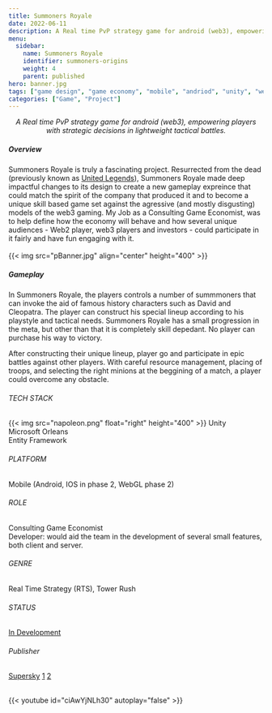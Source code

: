 ```yaml
---
title: Summoners Royale
date: 2022-06-11
description: A Real time PvP strategy game for android (web3), empowering players with strategic decisions in intense tactical battles.
menu:
  sidebar:
    name: Summoners Royale
    identifier: summoners-origins
    weight: 4
    parent: published
hero: banner.jpg
tags: ["game design", "game economy", "mobile", "andriod", "unity", "web3", "RTS"]
categories: ["Game", "Project"]
---
```


<center> <i> A Real time PvP strategy game for android (web3), empowering players with strategic decisions in lightweight tactical battles. </i> </center>

##### Overview
Summoners Royale is truly a fascinating project. Resurrected from the dead (previously known as [United Legends](https://www.youtube.com/watch?v=hf4vi8IQMIc&ab_channel=Nz0x)), Summoners Royale made deep impactful changes to its design to create a new gameplay expreince that could match the spirit of the company that produced it and to become a unique skill based game set against the agressive (and mostly disgusting) models of the web3 gaming. My Job as a Consulting Game Economist, was to help define how the economy will behave and how several unique audiences - Web2 player, web3 players and investors -  could participate in it fairly and have fun engaging with it.
<br> <br>
{{< img src="pBanner.jpg" align="center" height="400" >}}

##### Gameplay
In Summoners Royale, the players controls a number of summmoners that can invoke the aid of famous history characters such as David and Cleopatra. The player can construct his special lineup according to his playstyle and tactical needs. Summoners Royale has a small progression in the meta, but other than that it is completely skill depedant. No player can purchase his way to victory.

After constructing their unique lineup, player go and participate in epic battles against other players. With careful resource management, placing of troops, and selecting the right minions at the beggining of a match, a player could overcome any obstacle.

###### TECH STACK
{{< img src="napoleon.png" float="right" height="400" >}}
Unity <br>
Microsoft Orleans <br>
Entity Framework

###### PLATFORM
Mobile (Android, IOS in phase 2, WebGL phase 2)

###### ROLE
Consulting Game Economist <br>
Developer: would aid the team in the development of several small features, both client and server.

###### GENRE
Real Time Strategy (RTS), Tower Rush

###### STATUS
[In Development](https://summonersuniverse.com/)

###### Publisher
[Supersky](https://www.linkedin.com/company/supersky-games/)
[1](https://www.youtube.com/watch?v=-jCiJIgTRUE&ab_channel=SummonersUniverse)
[2](https://www.youtube.com/watch?v=x-BvQtfSFV8&ab_channel=JayMaDGaming)

<br>
{{< youtube id="ciAwYjNLh30" autoplay="false" >}}